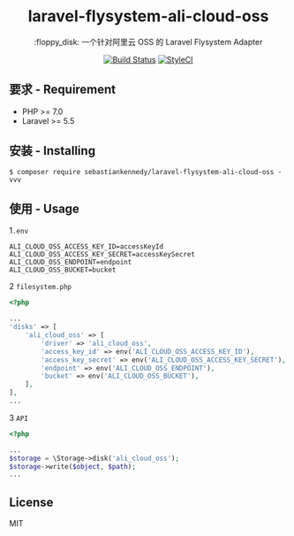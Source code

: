 <h1 align="center">laravel-flysystem-ali-cloud-oss </h1>

<p align="center">:floppy_disk: 一个针对阿里云 OSS 的 Laravel Flysystem Adapter</p>

<p align="center">
<a href="https://travis-ci.org/sebastiankennedy/laravel-flysystem-ali-cloud-oss"><img src="https://travis-ci.org/sebastiankennedy/laravel-flysystem-ali-cloud-oss.svg?branch=master" alt="Build Status"></a>
<a href="https://github.styleci.io/repos/148092914"><img src="https://github.styleci.io/repos/148092914/shield?branch=master" alt="StyleCI"></a>
</p>

## 要求 - Requirement

- PHP >= 7.0
- Laravel >= 5.5

## 安装 - Installing

```shell
$ composer require sebastiankennedy/laravel-flysystem-ali-cloud-oss -vvv
```

## 使用 - Usage
1`.env`
```env
ALI_CLOUD_OSS_ACCESS_KEY_ID=accessKeyId
ALI_CLOUD_OSS_ACCESS_KEY_SECRET=accessKeySecret
ALI_CLOUD_OSS_ENDPOINT=endpoint
ALI_CLOUD_OSS_BUCKET=bucket
```

2 `filesystem.php`
```php
<?php

...
'disks' => [
    'ali_cloud_oss' => [
        'driver' => 'ali_cloud_oss',
        'access_key_id' => env('ALI_CLOUD_OSS_ACCESS_KEY_ID'),
        'access_key_secret' => env('ALI_CLOUD_OSS_ACCESS_KEY_SECRET'),
        'endpoint' => env('ALI_CLOUD_OSS_ENDPOINT'),
        'bucket' => env('ALI_CLOUD_OSS_BUCKET'),
    ],
],
...
```
3 `API`
```php
<?php

...
$storage = \Storage->disk('ali_cloud_oss');
$storage->write($object, $path);
...
```

## License

MIT
